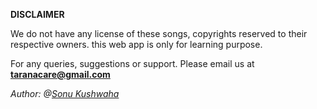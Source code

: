 **DISCLAIMER**


We do not have any license of these songs, copyrights reserved to their respective owners. this web app is only for learning purpose.

For any queries, suggestions or support. Please email us at **[taranacare@gmail.com](mailto:taranacare@gmail.com)**


_Author: @[Sonu Kushwaha](https://github.com/iamsonukushwaha)_
